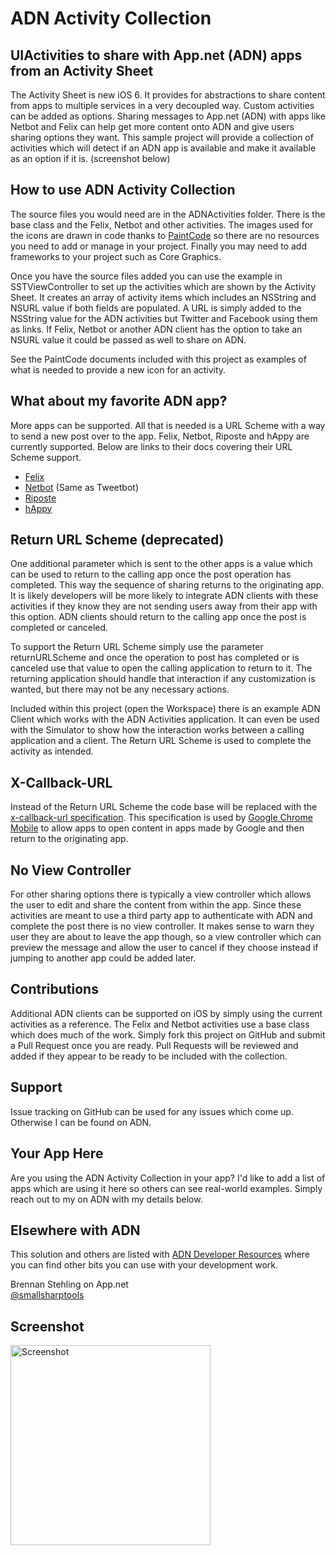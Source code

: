 ADN Activity Collection
=====================

## UIActivities to share with App.net (ADN) apps from an Activity Sheet

The Activity Sheet is new iOS 6. It provides for abstractions to share content from apps to 
multiple services in a very decoupled way. Custom activities can be added as options.
Sharing messages to App.net (ADN) with apps like Netbot and Felix can help get more content
onto ADN and give users sharing options they want. This sample project will provide a collection
of activities which will detect if an ADN app is available and make it available as an option if
it is. (screenshot below)

## How to use ADN Activity Collection

The source files you would need are in the ADNActivities folder. There is the base class and
the Felix, Netbot and other activities. The images used for the icons are drawn in code thanks to
[PaintCode](http://www.paintcodeapp.com/) so there are no resources you need to add or manage
in your project.  Finally you may need to add frameworks to your project such as Core Graphics.

Once you have the source files added you can use the example in SSTViewController to set up
the activities which are shown by the Activity Sheet. It creates an array of activity items which
includes an NSString and NSURL value if both fields are populated. A URL is simply added to the
NSString value for the ADN activities but Twitter and Facebook using them as links. If Felix,
Netbot or another ADN client has the option to take an NSURL value it could be passed as well
to share on ADN.

See the PaintCode documents included with this project as examples of what is needed to provide
a new icon for an activity.

## What about my favorite ADN app?

More apps can be supported. All that is needed is a URL Scheme with a way to send a new post
over to the app. Felix, Netbot, Riposte and hAppy are currently supported. Below are links to
their docs covering their URL Scheme support.

 * [Felix](http://tigerbears.com/felix/urls.html)
 * [Netbot](http://tapbots.com/blog/development/tweetbot-url-scheme) (Same as Tweetbot)
 * [Riposte](http://riposteapp.net/release-notes.html)
 * [hAppy](http://dasdom.de/Dominik_Hauser_Development/hAppy_url_schemes.html)

## Return URL Scheme (deprecated)

One additional parameter which is sent to the other apps is a value which can be used to return
to the calling app once the post operation has completed. This way the sequence of sharing returns
to the originating app. It is likely developers will be more likely to integrate ADN clients with
these activities if they know they are not sending users away from their app with this option.
ADN clients should return to the calling app once the post is completed or canceled.

To support the Return URL Scheme simply use the parameter returnURLScheme and once the operation to
post has completed or is canceled use that value to open the calling application to return to it. The
returning application should handle that interaction if any customization is wanted, but there may
not be any necessary actions.

Included within this project (open the Workspace) there is an example ADN Client which works with the 
ADN Activities application. It can even be used with the Simulator to show how the interaction
works between a calling application and a client. The Return URL Scheme is used to complete
the activity as intended.

## X-Callback-URL

Instead of the Return URL Scheme the code base will be replaced with the [x-callback-url specification](http://x-callback-url.com/specifications/).
This specification is used by [Google Chrome Mobile](https://developers.google.com/chrome/mobile/docs/ios-links)
to allow apps to open content in apps made by Google and then return to the originating app.

## No View Controller

For other sharing options there is typically a view controller which allows the user to edit and
share the content from within the app. Since these activities are meant to use a third party app
to authenticate with ADN and complete the post there is no view controller. It makes sense to
warn they user they are about to leave the app though, so a view controller which can preview
the message and allow the user to cancel if they choose instead if jumping to another app could
be added later.

## Contributions

Additional ADN clients can be supported on iOS by simply using the current activities as a reference.
The Felix and Netbot activities use a base class which does much of the work. Simply fork this project
on GitHub and submit a Pull Request once you are ready. Pull Requests will be reviewed and added if
they appear to be ready to be included with the collection.

## Support

Issue tracking on GitHub can be used for any issues which come up. Otherwise I can be found on ADN. 

## Your App Here

Are you using the ADN Activity Collection in your app? I'd like to add a list of apps which are using
it here so others can see real-world examples. Simply reach out to my on ADN with my details below.

## Elsewhere with ADN

This solution and others are listed with [ADN Developer Resources](https://github.com/appdotnet/api-spec/wiki/Developer-Resources#wiki-objectivec)
where you can find other bits you can use with your development work.

Brennan Stehling on App.net  
[@smallsharptools](http://alpha.app.net/smallsharptools)

## Screenshot

<img src="https://raw.github.com/brennanMKE/ADNActivityCollection/master/ADNActivity.png" width="320px" alt="Screenshot" />
